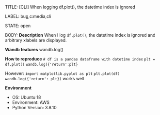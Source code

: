 TITLE:
[CLI] When logging df.plot(), the datetime index is ignored

LABEL:
bug,c:media,cli

STATE:
open

BODY:
**Description**
When I log `df.plot()`, the datetime index is ignored and arbitrary  xlabels are displayed.


**Wandb features**
wandb.log()

**How to reproduce**
`# df is a pandas dataframe with datetime index`
`plt = df.plot()`
`wandb.log({'return':plt}`

However:
`import matplotlib.pyplot as plt`
`plt.plot(df)`
`wandb.log({'return': plt})`
works well


**Environment**
- OS: Ubuntu 18
- Environment: AWS
- Python Version: 3.8.10


